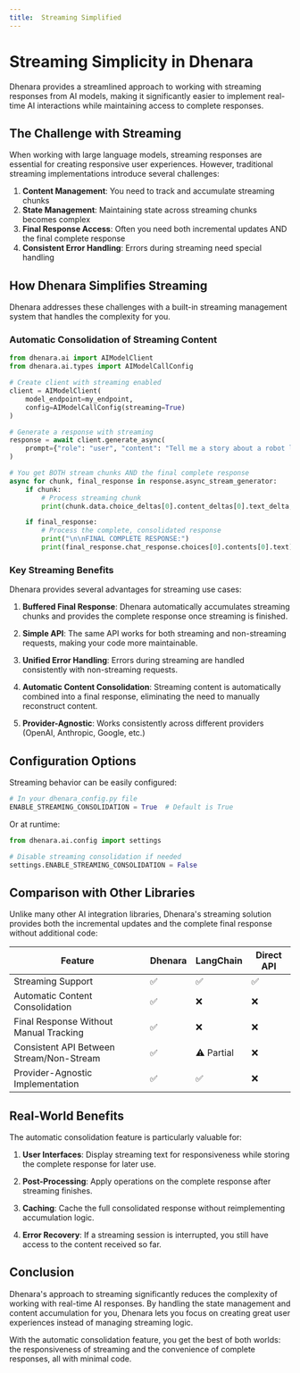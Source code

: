```yaml
---
title:  Streaming Simplified
---
```

# Streaming Simplicity in Dhenara

Dhenara provides a streamlined approach to working with streaming responses from AI models, making it significantly easier to implement real-time AI interactions while maintaining access to complete responses.

## The Challenge with Streaming

When working with large language models, streaming responses are essential for creating responsive user experiences. However, traditional streaming implementations introduce several challenges:

1. **Content Management**: You need to track and accumulate streaming chunks
2. **State Management**: Maintaining state across streaming chunks becomes complex
3. **Final Response Access**: Often you need both incremental updates AND the final complete response
4. **Consistent Error Handling**: Errors during streaming need special handling

## How Dhenara Simplifies Streaming

Dhenara addresses these challenges with a built-in streaming management system that handles the complexity for you.

### Automatic Consolidation of Streaming Content

```python
from dhenara.ai import AIModelClient
from dhenara.ai.types import AIModelCallConfig

# Create client with streaming enabled
client = AIModelClient(
    model_endpoint=my_endpoint,
    config=AIModelCallConfig(streaming=True)
)

# Generate a response with streaming
response = await client.generate_async(
    prompt={"role": "user", "content": "Tell me a story about a robot learning to paint."}
)

# You get BOTH stream chunks AND the final complete response
async for chunk, final_response in response.async_stream_generator:
    if chunk:
        # Process streaming chunk
        print(chunk.data.choice_deltas[0].content_deltas[0].text_delta, end="")

    if final_response:
        # Process the complete, consolidated response
        print("\n\nFINAL COMPLETE RESPONSE:")
        print(final_response.chat_response.choices[0].contents[0].text)
```

### Key Streaming Benefits

Dhenara provides several advantages for streaming use cases:

1. **Buffered Final Response**: Dhenara automatically accumulates streaming chunks and provides the complete response once streaming is finished.

2. **Simple API**: The same API works for both streaming and non-streaming requests, making your code more maintainable.

3. **Unified Error Handling**: Errors during streaming are handled consistently with non-streaming requests.

4. **Automatic Content Consolidation**: Streaming content is automatically combined into a final response, eliminating the need to manually reconstruct content.

5. **Provider-Agnostic**: Works consistently across different providers (OpenAI, Anthropic, Google, etc.)

## Configuration Options

Streaming behavior can be easily configured:

```python
# In your dhenara_config.py file
ENABLE_STREAMING_CONSOLIDATION = True  # Default is True
```

Or at runtime:

```python
from dhenara.ai.config import settings

# Disable streaming consolidation if needed
settings.ENABLE_STREAMING_CONSOLIDATION = False
```

## Comparison with Other Libraries

Unlike many other AI integration libraries, Dhenara's streaming solution provides both the incremental updates and the complete final response without additional code:

| Feature | Dhenara | LangChain |  Direct API |
|---------|---------|-----------|---------------|
| Streaming Support | ✅ | ✅ | ✅ |
| Automatic Content Consolidation | ✅ | ❌ | ❌ |
| Final Response Without Manual Tracking | ✅ | ❌ | ❌ |
| Consistent API Between Stream/Non-Stream | ✅ | ⚠️ Partial | ❌ |
| Provider-Agnostic Implementation | ✅ | ✅ | ❌ |

## Real-World Benefits

The automatic consolidation feature is particularly valuable for:

1. **User Interfaces**: Display streaming text for responsiveness while storing the complete response for later use.

2. **Post-Processing**: Apply operations on the complete response after streaming finishes.

3. **Caching**: Cache the full consolidated response without reimplementing accumulation logic.

4. **Error Recovery**: If a streaming session is interrupted, you still have access to the content received so far.

## Conclusion

Dhenara's approach to streaming significantly reduces the complexity of working with real-time AI responses. By handling the state management and content accumulation for you, Dhenara lets you focus on creating great user experiences instead of managing streaming logic.

With the automatic consolidation feature, you get the best of both worlds: the responsiveness of streaming and the convenience of complete responses, all with minimal code.